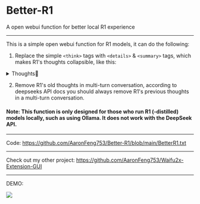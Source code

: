# Better-R1
A open webui function for better local R1 experience

---

This is a simple open webui function for R1 models, it can do the following:

1. Replace the simple `<think>` tags with `<details>` & `<summary>` tags, which makes R1's thoughts collapsible, like this:

<details>
<summary>Thoughts💬</summary>
Emmm.. LASAGNA...
</details>

2. Remove R1's old thoughts in multi-turn conversation, according to deepseeks API docs you should always remove R1's previous thoughts in a multi-turn conversation.

#### Note: This function is only designed for those who run R1 (-distilled) models locally, such as using Ollama. It does not work with the DeepSeek API.

---

Code: https://github.com/AaronFeng753/Better-R1/blob/main/BetterR1.txt

---

Check out my other project: https://github.com/AaronFeng753/Waifu2x-Extension-GUI

---

DEMO:

![](https://github.com/AaronFeng753/Better-R1/blob/main/DEMO.gif?raw=true)
